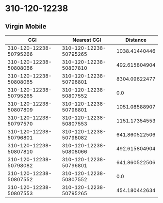 # 310-120-12238
## Virgin Mobile


| CGI | Nearest CGI | Distance |
|-----|-------------|----------|
| 310-120-12238-50795266 | 310-120-12238-50795265 | 1038.41440446 |
| 310-120-12238-50808066 | 310-120-12238-50807810 | 492.615804904 |
| 310-120-12238-50808065 | 310-120-12238-50796801 | 8304.09622477 |
| 310-120-12238-50795265 | 310-120-12238-50807552 | 0.0 |
| 310-120-12238-50807809 | 310-120-12238-50796801 | 1051.08588907 |
| 310-120-12238-50797570 | 310-120-12238-50807553 | 1151.17354553 |
| 310-120-12238-50796801 | 310-120-12238-50798082 | 641.860522506 |
| 310-120-12238-50807810 | 310-120-12238-50808066 | 492.615804904 |
| 310-120-12238-50798082 | 310-120-12238-50796801 | 641.860522506 |
| 310-120-12238-50807552 | 310-120-12238-50807552 | 0.0 |
| 310-120-12238-50807553 | 310-120-12238-50795265 | 454.180442634 |
